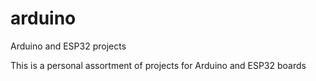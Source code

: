 # arduino
Arduino and ESP32 projects

This is a personal assortment of projects for Arduino and ESP32 boards
